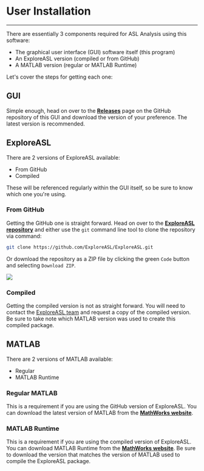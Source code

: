 # User Installation

---


There are essentially 3 components required for ASL Analysis using this software:

- The graphical user interface (GUI) software itself (this program)
- An ExploreASL version (compiled or from GitHub)
- A MATLAB version (regular or MATLAB Runtime)

Let's cover the steps for getting each one:

## GUI

Simple enough, head on over to the [**Releases**](https://github.com/MauricePasternak/ExploreASL-GUI/releases) page on the GitHub repository of this GUI and download the version of your preference. The latest version is recommended.

## ExploreASL

There are 2 versions of ExploreASL available:

- From GitHub
- Compiled

These will be referenced regularly within the GUI itself, so be sure to know which one you're using.

### From GitHub

Getting the GitHub one is straight forward. Head on over to the [**ExploreASL repository**](https://github.com/ExploreASL/ExploreASL) and either use the `git` command line tool to clone the repository via command:

```bash
git clone https://github.com/ExploreASL/ExploreASL.git
```

Or download the repository as a ZIP file by clicking the green `Code` button and selecting `Download ZIP`.

<img src="../../assets/img/Installation/ExploreASLGithub_WebPage.png" />

### Compiled

Getting the compiled version is not as straight forward. You will need to contact the <a href="mailto:ExploreASL.LAB@gmail.com" target="_blank">ExploreASL team</a> and request a copy of the compiled version. Be sure to take note which MATLAB version was used to create this compiled package.

## MATLAB

There are 2 versions of MATLAB available:

- Regular
- MATLAB Runtime

### Regular MATLAB

This is a requirement if you are using the GitHub version of ExploreASL. You can download the latest version of MATLAB from the [**MathWorks website**](https://www.mathworks.com/products/matlab.html).

### MATLAB Runtime

This is a requirement if you are using the compiled version of ExploreASL. You can download MATLAB Runtime from the [**MathWorks website**](https://www.mathworks.com/products/compiler/matlab-runtime.html). Be sure to download the version that matches the version of MATLAB used to compile the ExploreASL package.